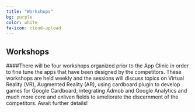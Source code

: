 ```yaml
---
title: "Workshops"
bg: purple
color: white
fa-icon: cloud-upload
---
```


## Workshops

####There will be four workshops organized prior to the App Clinic in order to fine tune the apps that have been designed by the competitors. These workshops are held weekly and the sessions will discuss topics on Virtual Reality (VR), Augmented Reality (AR), using cardboard plugin to develop games for Google Cardboard, integrating Admob and Google Analytics and much more core and enliven fields to ameliorate the discernment of the competitors. Await further details!